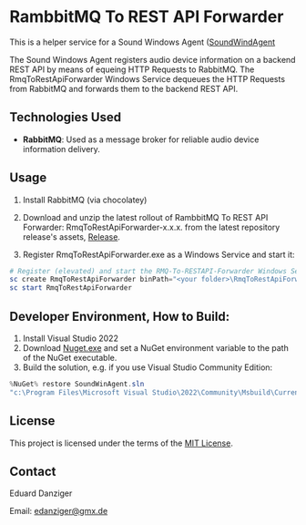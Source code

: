 # RambbitMQ To REST API Forwarder

This is a helper service for a Sound Windows Agent ([SoundWindAgent](https://github.com/eduarddanziger/SoundWindAgent/)

The Sound Windows Agent registers audio device information on a backend REST API by means of equeing HTTP Requests to RabbitMQ.
The RmqToRestApiForwarder Windows Service dequeues the HTTP Requests from RabbitMQ and forwards them to the backend REST API. 


## Technologies Used

- **RabbitMQ**: Used as a message broker for reliable audio device information delivery.


## Usage

1. Install RabbitMQ (via chocolatey)

2. Download and unzip the latest rollout of RambbitMQ To REST API Forwarder: RmqToRestApiForwarder-x.x.x. from the latest repository release's assets, [Release](https://github.com/eduarddanziger/rmq-to-rest-api-forwarder/releases/latest).

3. Register RmqToRestApiForwarder.exe as a Windows Service and start it:

```powershell
# Register (elevated) and start the RMQ-To-RESTAPI-Forwarder Windows Service
sc create RmqToRestApiForwarder binPath="<your folder>\RmqToRestApiForwarder.exe" start=auto
sc start RmqToRestApiForwarder
```

## Developer Environment, How to Build:

1. Install Visual Studio 2022
2. Download [Nuget.exe](https://dist.nuget.org/win-x86-commandline/latest/nuget.exe) and set a NuGet environment variable to the path of the NuGet executable.
3. Build the solution, e.g. if you use Visual Studio Community Edition:
```powershell
%NuGet% restore SoundWinAgent.sln
"c:\Program Files\Microsoft Visual Studio\2022\Community\Msbuild\Current\Bin\MSBuild.exe" RmqToRestApiForwarder.sln /p:Configuration=Release /target:Rebuild -restore
```

## License

This project is licensed under the terms of the [MIT License](LICENSE).

## Contact

Eduard Danziger

Email: [edanziger@gmx.de](mailto:edanziger@gmx.de)
